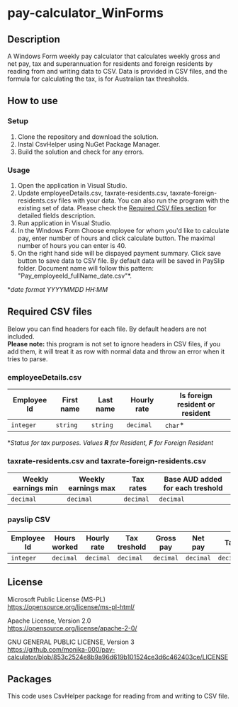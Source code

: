 # pay-calculator_WinForms

## Description
A Windows Form weekly pay calculator that calculates weekly gross and net pay, tax and superannuation for residents and foreign residents by reading from and writing data to CSV. Data is provided in CSV files, and the formula for calculating the tax, is for Australian tax thresholds.

## How to use
### Setup
 1. Clone the repository and download the solution.
 2. Instal CsvHelper using NuGet Package Manager.
 3. Build the solution and check for any errors. 

### Usage
1. Open the application in Visual Studio.
2. Update employeeDetails.csv, taxrate-residents.csv, taxrate-foreign-residents.csv files with your data. You can also run the program with the existing set of data. Please check the [Required CSV files section](-required-csv-files) for detailed fields description.  
3. Run application in Visual Studio.
4. In the Windows Form Choose employee for whom you'd like to calculate pay, enter number of hours and click calculate button. The maximal number of hours you can enter is 40. 
5. On the right hand side will be dispayed payment summary. Click save button to save data to CSV file. By default data will be saved in PaySlip folder. Document name will follow this pattern: "Pay_employeeId_fullName_date.csv"*.</br>

**date format YYYYMMDD HH:MM*

## Required CSV files 
Below you can find headers for each file. By default headers are not included.</br>
**Please note:** this program is not set to ignore headers in CSV files, if you add them, it will treat it as row with normal data and throw an error when it tries to parse.  
### employeeDetails.csv
| Employee Id  | First name | Last name | Hourly rate |Is foreign resident or resident |
| ------------- | ------------- | ------------- | ------------- | ------------- |
|  `integer` |  `string` | `string`  | `decimal` |`char`*   |

**Status for tax purposes. Values **R** for Resident, **F** for Foreign Resident*

### taxrate-residents.csv and taxrate-foreign-residents.csv
| Weekly earnings min | Weekly earnings max | Tax rates | Base AUD added for each treshold |
| ------------- | ------------- | ------------- | ------------- |
|  `decimal` |   `decimal` |  `decimal`  | `decimal` |

### payslip CSV
| Employee Id  | Hours worked | Hourly rate |Tax treshold |Gross pay |Net pay |Tax |Superannuation|
| ------------- | ------------- | ------------- | ------------- | ------------- | ------------- | ------------- |------------- |
|  `integer` |  `decimal` | `decimal`  | `decimal` |`decimal`   |`decimal`   |`decimal`  |`decimal`  |

## License
Microsoft Public License (MS-PL) </br>
https://opensource.org/license/ms-pl-html/ </br>

Apache License, Version 2.0</br>
https://opensource.org/license/apache-2-0/ </br>

 GNU GENERAL PUBLIC LICENSE, Version 3 </br>
https://github.com/monika-000/pay-calculator/blob/853c2524e8b9a96d619b101524ce3d6c462403ce/LICENSE

## Packages
This code uses CsvHelper package for reading from and writing to CSV file.
